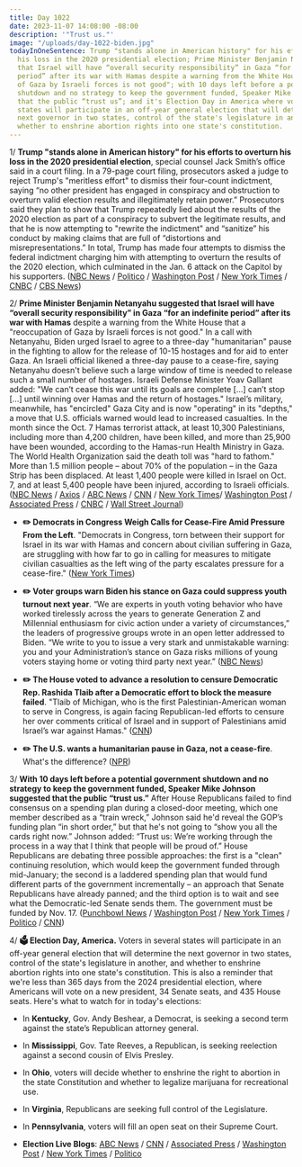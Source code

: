 ```yaml
---
title: Day 1022
date: 2023-11-07 14:08:00 -08:00
description: '"Trust us."'
image: "/uploads/day-1022-biden.jpg"
todayInOneSentence: Trump "stands alone in American history" for his efforts to overturn
  his loss in the 2020 presidential election; Prime Minister Benjamin Netanyahu suggested
  that Israel will have “overall security responsibility” in Gaza “for an indefinite
  period” after its war with Hamas despite a warning from the White House that a "reoccupation
  of Gaza by Israeli forces is not good"; with 10 days left before a potential government
  shutdown and no strategy to keep the government funded, Speaker Mike Johnson suggested
  that the public “trust us”; and it's Election Day in America where voters in several
  states will participate in an off-year general election that will determine the
  next governor in two states, control of the state's legislature in another, and
  whether to enshrine abortion rights into one state's constitution.
---
```


1/ **Trump "stands alone in American history" for his efforts to overturn his loss in the 2020 presidential election**, special counsel Jack Smith’s office said in a court filing. In a 79-page court filing, prosecutors asked a judge to reject Trump's "meritless effort" to dismiss their four-count indictment, saying “no other president has engaged in conspiracy and obstruction to overturn valid election results and illegitimately retain power.” Prosecutors said they plan to show that Trump repeatedly lied about the results of the 2020 election as part of a conspiracy to subvert the legitimate results, and that he is now attempting to "rewrite the indictment" and “sanitize” his conduct by making claims that are full of “distortions and misrepresentations.” In total, Trump has made four attempts to dismiss the federal indictment charging him with attempting to overturn the results of the 2020 election, which culminated in the Jan. 6 attack on the Capitol by his supporters. ([NBC News](https://www.nbcnews.com/politics/donald-trump/jan-6-riot-was-culmination-trump-conspiracies-overturn-2020-election-s-rcna123897) / [Politico](https://www.politico.com/news/2023/11/06/trump-special-counsel-motion-dismiss-response-00125663) / [Washington Post](https://www.washingtonpost.com/dc-md-va/2023/11/06/trump-defense-big-lie-jan-6/) / [New York Times](https://www.nytimes.com/2023/11/06/us/politics/trump-election-case-prosecutors.html) / [CNBC](https://www.cnbc.com/2023/11/06/trump-unique-in-us-history-for-alleged-crimes-jack-smith-says.html) / [CBS News](https://www.cbsnews.com/news/special-counsel-trump-motion-to-dismiss-federal-election-case-meritless/))

2/ **Prime Minister Benjamin Netanyahu suggested that Israel will have “overall security responsibility” in Gaza “for an indefinite period” after its war with Hamas** despite a warning from the White House that a "reoccupation of Gaza by Israeli forces is not good." In a call with Netanyahu, Biden urged Israel to agree to a three-day "humanitarian" pause in the fighting to allow for the release of 10-15 hostages and for aid to enter Gaza. An Israeli official likened a three-day pause to a cease-fire, saying Netanyahu doesn't believe such a large window of time is needed to release such a small number of hostages. Israeli Defense Minister Yoav Gallant added: "We can’t cease this war until its goals are complete \[...\] can’t stop \[...\] until winning over Hamas and the return of hostages." Israel’s military, meanwhile, has "encircled" Gaza City and is now "operating" in its "depths," a move that U.S. officials warned would lead to increased casualties. In the month since the Oct. 7 Hamas terrorist attack, at least 10,300 Palestinians, including more than 4,200 children, have been killed, and more than 25,900 have been wounded, according to the Hamas-run Health Ministry in Gaza. The World Health Organization said the death toll was "hard to fathom." More than 1.5 million people – about 70% of the population – in the Gaza Strip has been displaced. At least 1,400 people were killed in Israel on Oct. 7, and at least 5,400 people have been injured, according to Israeli officials. ([NBC News](https://www.nbcnews.com/news/world/live-blog/israel-hamas-war-live-updates-rcna123954) / [Axios](https://www.axios.com/2023/11/07/biden-netanayhu-gaza-hamas-ceasefire-pause-hostages) / [ABC News](https://abcnews.go.com/International/live-updates/israel-gaza-hamas/?id=104617602) / [CNN](https://www.cnn.com/middleeast/live-news/israel-hamas-war-gaza-news-11-07-23/index.html) / [New York Times](https://www.nytimes.com/live/2023/11/07/world/israel-hamas-war-gaza)/ [Washington Post](https://www.washingtonpost.com/world/2023/11/07/israel-war-news-hamas-gaza-palestine/) / [Associated Press](https://apnews.com/article/israel-hamas-war-live-updates-11-07-2023-01690c41e981827e01db463eba1e045d) / [CNBC](https://www.cnbc.com/2023/11/07/israel-hamas-war-live-updates-latest-news-on-gaza-conflict.html) / [Wall Street Journal](https://www.wsj.com/world/middle-east/netanyahu-says-israel-will-control-gaza-security-indefinitely-5979ac93))

* **✏️ Democrats in Congress Weigh Calls for Cease-Fire Amid Pressure From the Left**. "Democrats in Congress, torn between their support for Israel in its war with Hamas and concern about civilian suffering in Gaza, are struggling with how far to go in calling for measures to mitigate civilian casualties as the left wing of the party escalates pressure for a cease-fire." ([New York Times](https://www.nytimes.com/2023/11/06/us/politics/democrats-cease-fire-israel-gaza.html))

* **✏️ Voter groups warn Biden his stance on Gaza could suppress youth turnout next year**. “We are experts in youth voting behavior who have worked tirelessly across the years to generate Generation Z and Millennial enthusiasm for civic action under a variety of circumstances,” the leaders of progressive groups wrote in an open letter addressed to Biden. “We write to you to issue a very stark and unmistakable warning: you and your Administration’s stance on Gaza risks millions of young voters staying home or voting third party next year.” ([NBC News](https://www.nbcnews.com/politics/2024-election/voter-groups-warn-biden-gaza-stance-suppress-youth-turnout-year-rcna123932))

* **✏️ The House voted to advance a resolution to censure Democratic Rep. Rashida Tlaib after a Democratic effort to block the measure failed**. "Tlaib of Michigan, who is the first Palestinian-American woman to serve in Congress, is again facing Republican-led efforts to censure her over comments critical of Israel and in support of Palestinians amid Israel’s war against Hamas." ([CNN](https://www.cnn.com/2023/11/07/politics/rashida-tlaib-censure-vote/index.html))

* **✏️ The U.S. wants a humanitarian pause in Gaza, not a cease-fire**. What's the difference? ([NPR](https://www.npr.org/2023/11/06/1210992532/israel-hamas-cease-fire-humanitarian-pause))

3/ **With 10 days left before a potential government shutdown and no strategy to keep the government funded, Speaker Mike Johnson suggested that the public “trust us.”** After House Republicans failed to find consensus on a spending plan during a closed-door meeting, which one member described as a “train wreck,” Johnson said he'd reveal the GOP’s funding plan “in short order,” but that he's not going to “show you all the cards right now.” Johnson added: “Trust us: We’re working through the process in a way that I think that people will be proud of.” House Republicans are debating three possible approaches: the first is a "clean" continuing resolution, which would keep the government funded through mid-January; the second is a laddered spending plan that would fund different parts of the government incrementally – an approach that Senate Republicans have already panned; and the third option is to wait and see what the Democratic-led Senate sends them. The government must be funded by Nov. 17. ([Punchbowl News](https://punchbowl.news/newsletter/) / [Washington Post](https://www.washingtonpost.com/business/2023/11/07/congress-shutdown-house-gop-plan/) / [New York Times](https://www.nytimes.com/2023/11/07/us/politics/house-republicans-spending-shutdown.html) / [Politico](https://www.politico.com/live-updates/2023/11/07/congress/laddered-cr-censures-elections-house-00125737) / [CNN](https://www.cnn.com/2023/11/07/politics/republican-government-shutdown-strategy/index.html))

4/ **🗳️ Election Day, America.** Voters in several states will participate in an off-year general election that will determine the next governor in two states, control of the state's legislature in another, and whether to enshrine abortion rights into one state's constitution. This is also a reminder that we're less than 365 days from the 2024 presidential election, where Americans will vote on a new president, 34 Senate seats, and 435 House seats. Here's what to watch for in today's elections:

* In **Kentucky**, Gov. Andy Beshear, a Democrat, is seeking a second term against the state’s Republican attorney general.

* In **Mississippi**, Gov. Tate Reeves, a Republican, is seeking reelection against a second cousin of Elvis Presley.

* In **Ohio**, voters will decide whether to enshrine the right to abortion in the state Constitution and whether to legalize marijuana for recreational use.

* In **Virginia**, Republicans are seeking full control of the Legislature.

* In **Pennsylvania**, voters will fill an open seat on their Supreme Court.

* **Election Live Blogs**: [ABC News](https://abcnews.go.com/538/biggest-races-watch-election-day-2023/story?id=104658163) / [CNN](https://www.cnn.com/politics/live-news/election-live-updates-11-07-23/index.html) / [Associated Press](https://apnews.com/live/election-2023-live-updates) / [Washington Post](https://www.washingtonpost.com/politics/2023/11/07/election-2023-live-updates/) / [New York Times](https://www.nytimes.com/live/2023/11/07/us/election-day-2023) / [Politico](https://www.politico.com/live-updates/2023/11/07/election-day/political-ad-wars-election-day-2023-00125852)